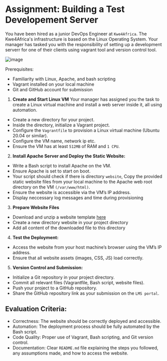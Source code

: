 # Assignment: Building a Test Developement Server
You have been hired as a junior DevOps Engineer at `Kwe4Africa`. The Kwe4Africa's infrastructure is based on the Linux Operating System. Your manager has tasked you with the responsibility of setting up a development serverr for one of their clients using vagrant tool and version control tool.

![image](https://github.com/user-attachments/assets/e1d1d470-389b-41ef-b745-147d2d1214da)

Prerequisites:
* Familiarity with Linux, Apache, and bash scripting
* Vagrant installed on your local machine
* Git and GitHub account for submission


1. **Create and Start Linux VM**
Your manager has assigned you the task to create a Linux virtual machine and install a web server inside it, all using automation.
  - Create a new directory for your project.
  - Inside the directory, initialize a Vagrant project.
  - Configure the `Vagrantfile` to provision a Linux virtual machine (Ubuntu 20.04 or similar).
  - Configure the VM name, network ip etc.
  - Ensure the VM has at least `512MB` of RAM and `1 CPU`.

2. **Install Apache Server and Deploy the Static Website:**
  - Write a Bash script to install Apache on the VM.
  - Ensure Apache is set to start on boot.
  - Your script should check if there is directory `website`, Copy the provided static website files from your local machine to the Apache web root directory on the VM `(/var/www/html)`.
  - Ensure the website is accessible via the VM’s IP address.
  - Display neccessary log messages and time during provisioning

3. **Prepare Website Files**
  - Download and unzip a website template [here](https://www.tooplate.com/view/2119-gymso-fitness)
  - Create a new directory website in your project directory
  - Add all content of the downloaded file to this directory

4. **Test the Deployment:**
  - Access the website from your host machine’s browser using the VM’s IP address.
  - Ensure that all website assets (images, CSS, JS) load correctly.

5. **Version Control and Submission:**
  - Initialize a Git repository in your project directory.
  - Commit all relevant files (Vagrantfile, Bash script, website files).
  - Push your project to a GitHub repository.
  - Share the GitHub repository link as your submission on the `LMS portal`.

## Evaluation Criteria:
* Correctness: The website should be correctly deployed and accessible.
* Automation: The deployment process should be fully automated by the Bash script.
* Code Quality: Proper use of Vagrant, Bash scripting, and Git version control.
* Documentation: Clear `README.md` file explaining the steps you followed, any assumptions made, and how to access the website.


